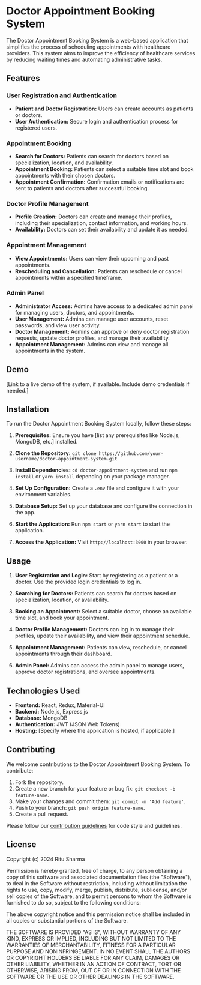 # Doctor Appointment Booking System

The Doctor Appointment Booking System is a web-based application that simplifies the process of scheduling appointments with healthcare providers. This system aims to improve the efficiency of healthcare services by reducing waiting times and automating administrative tasks.

## Features

### User Registration and Authentication

- **Patient and Doctor Registration:** Users can create accounts as patients or doctors.
- **User Authentication:** Secure login and authentication process for registered users.

### Appointment Booking

- **Search for Doctors:** Patients can search for doctors based on specialization, location, and availability.
- **Appointment Booking:** Patients can select a suitable time slot and book appointments with their chosen doctors.
- **Appointment Confirmation:** Confirmation emails or notifications are sent to patients and doctors after successful booking.

### Doctor Profile Management

- **Profile Creation:** Doctors can create and manage their profiles, including their specialization, contact information, and working hours.
- **Availability:** Doctors can set their availability and update it as needed.

### Appointment Management

- **View Appointments:** Users can view their upcoming and past appointments.
- **Rescheduling and Cancellation:** Patients can reschedule or cancel appointments within a specified timeframe.

### Admin Panel

- **Administrator Access:** Admins have access to a dedicated admin panel for managing users, doctors, and appointments.
- **User Management:** Admins can manage user accounts, reset passwords, and view user activity.
- **Doctor Management:** Admins can approve or deny doctor registration requests, update doctor profiles, and manage their availability.
- **Appointment Management:** Admins can view and manage all appointments in the system.

## Demo

[Link to a live demo of the system, if available. Include demo credentials if needed.]

## Installation

To run the Doctor Appointment Booking System locally, follow these steps:

1. **Prerequisites:** Ensure you have [list any prerequisites like Node.js, MongoDB, etc.] installed.

2. **Clone the Repository:** `git clone https://github.com/your-username/doctor-appointment-system.git`

3. **Install Dependencies:** `cd doctor-appointment-system` and run `npm install` or `yarn install` depending on your package manager.

4. **Set Up Configuration:** Create a `.env` file and configure it with your environment variables.

5. **Database Setup:** Set up your database and configure the connection in the app.

6. **Start the Application:** Run `npm start` or `yarn start` to start the application.

7. **Access the Application:** Visit `http://localhost:3000` in your browser.

## Usage

1. **User Registration and Login:** Start by registering as a patient or a doctor. Use the provided login credentials to log in.

2. **Searching for Doctors:** Patients can search for doctors based on specialization, location, or availability.

3. **Booking an Appointment:** Select a suitable doctor, choose an available time slot, and book your appointment.

4. **Doctor Profile Management:** Doctors can log in to manage their profiles, update their availability, and view their appointment schedule.

5. **Appointment Management:** Patients can view, reschedule, or cancel appointments through their dashboard.

6. **Admin Panel:** Admins can access the admin panel to manage users, approve doctor registrations, and oversee appointments.

## Technologies Used

- **Frontend:** React, Redux, Material-UI
- **Backend:** Node.js, Express.js
- **Database:** MongoDB
- **Authentication:** JWT (JSON Web Tokens)
- **Hosting:** [Specify where the application is hosted, if applicable.]

## Contributing

We welcome contributions to the Doctor Appointment Booking System. To contribute:

1. Fork the repository.
2. Create a new branch for your feature or bug fix: `git checkout -b feature-name`.
3. Make your changes and commit them: `git commit -m 'Add feature'`.
4. Push to your branch: `git push origin feature-name`.
5. Create a pull request.

Please follow our [contribution guidelines](CONTRIBUTING.md) for code style and guidelines.

## License

Copyright (c) 2024 Ritu Sharma

Permission is hereby granted, free of charge, to any person obtaining
a copy of this software and associated documentation files (the
"Software"), to deal in the Software without restriction, including
without limitation the rights to use, copy, modify, merge, publish,
distribute, sublicense, and/or sell copies of the Software, and to
permit persons to whom the Software is furnished to do so, subject to
the following conditions:

The above copyright notice and this permission notice shall be
included in all copies or substantial portions of the Software.

THE SOFTWARE IS PROVIDED "AS IS", WITHOUT WARRANTY OF ANY KIND,
EXPRESS OR IMPLIED, INCLUDING BUT NOT LIMITED TO THE WARRANTIES OF
MERCHANTABILITY, FITNESS FOR A PARTICULAR PURPOSE AND
NONINFRINGEMENT. IN NO EVENT SHALL THE AUTHORS OR COPYRIGHT HOLDERS BE
LIABLE FOR ANY CLAIM, DAMAGES OR OTHER LIABILITY, WHETHER IN AN ACTION
OF CONTRACT, TORT OR OTHERWISE, ARISING FROM, OUT OF OR IN CONNECTION
WITH THE SOFTWARE OR THE USE OR OTHER DEALINGS IN THE SOFTWARE.
